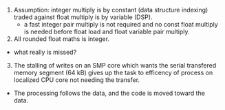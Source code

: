 1. Assumption: integer multiply is by constant (data structure indexing) traded against float multiply is by variable (DSP).
	* a fast integer pair multiply is not required and no const float multiply is needed before float load and float variable pair multiply.
2. All rounded float maths is integer.
  * what really is missed?
3. The stalling of writes on an SMP core which wants the serial transfered memory segment (64 kB) gives up the task to efficency of process on localized CPU core not needing the transfer.
  * The processing follows the data, and the code is moved toward the data.

